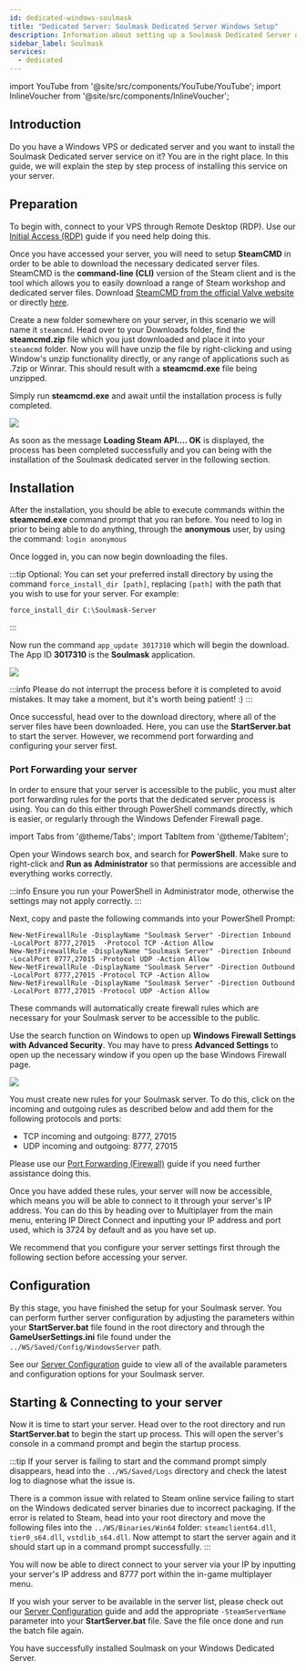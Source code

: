 ```yaml
---
id: dedicated-windows-soulmask
title: "Dedicated Server: Soulmask Dedicated Server Windows Setup"
description: Information about setting up a Soulmask Dedicated Server on a Windows Dedicated Server from ZAP-Hosting 
sidebar_label: Soulmask
services:
  - dedicated
---
```


import YouTube from '@site/src/components/YouTube/YouTube';
import InlineVoucher from '@site/src/components/InlineVoucher';

## Introduction

Do you have a Windows VPS or dedicated server and you want to install the Soulmask Dedicated server service on it? You are in the right place. In this guide, we will explain the step by step process of installing this service on your server.

<InlineVoucher />

## Preparation

To begin with, connect to your VPS through Remote Desktop (RDP). Use our [Initial Access (RDP)](vserver-windows-userdp.md) guide if you need help doing this.

Once you have accessed your server, you will need to setup **SteamCMD** in order to be able to download the necessary dedicated server files. SteamCMD is the **command-line (CLI)** version of the Steam client and is the tool which allows you to easily download a range of Steam workshop and dedicated server files. Download [SteamCMD from the official Valve website](https://developer.valvesoftware.com/wiki/SteamCMD) or directly [here](https://steamcdn-a.akamaihd.net/client/installer/steamcmd.zip).

Create a new folder somewhere on your server, in this scenario we will name it `steamcmd`. Head over to your Downloads folder, find the **steamcmd.zip** file which you just downloaded and place it into your `steamcmd` folder. Now you will have unzip the file by right-clicking and using Window's unzip functionality directly, or any range of applications such as .7zip or Winrar. This should result with a **steamcmd.exe** file being unzipped.

Simply run **steamcmd.exe** and await until the installation process is fully completed.

![](https://github.com/zaphosting/docs/assets/42719082/ffb8e8a1-26e3-4d16-9baf-938e17ec1613)

As soon as the message **Loading Steam API.... OK** is displayed, the process has been completed successfully and you can being with the installation of the Soulmask dedicated server in the following section.

## Installation

After the installation, you should be able to execute commands within the **steamcmd.exe** command prompt that you ran before. You need to log in prior to being able to do anything, through the **anonymous** user, by using the command: `login anonymous`

Once logged in, you can now begin downloading the files. 

:::tip
Optional: You can set your preferred install directory by using the command `force_install_dir [path]`, replacing `[path]` with the path that you wish to use for your server. For example: 
```
force_install_dir C:\Soulmask-Server
```
:::

Now run the command `app_update 3017310` which will begin the download. The App ID **3017310** is the **Soulmask** application.

![](https://github.com/zaphosting/docs/assets/42719082/b265a784-cf9a-43dc-b100-376f080e18f3)

:::info
Please do not interrupt the process before it is completed to avoid mistakes. It may take a moment, but it's worth being patient! :)
:::

Once successful, head over to the download directory, where all of the server files have been downloaded. Here, you can use the **StartServer.bat** to start the server. However, we recommend port forwarding and configuring your server first.

### Port Forwarding your server

In order to ensure that your server is accessible to the public, you must alter port forwarding rules for the ports that the dedicated server process is using. You can do this either through PowerShell commands directly, which is easier, or regularly through the Windows Defender Firewall page.

import Tabs from '@theme/Tabs';
import TabItem from '@theme/TabItem';

<Tabs>
<TabItem value="powershell" label="Via Powershell" default>

Open your Windows search box, and search for **PowerShell**. Make sure to right-click and **Run as Administrator** so that permissions are accessible and everything works correctly.

:::info
Ensure you run your PowerShell in Administrator mode, otherwise the settings may not apply correctly.
:::

Next, copy and paste the following commands into your PowerShell Prompt:
```
New-NetFirewallRule -DisplayName "Soulmask Server" -Direction Inbound -LocalPort 8777,27015  -Protocol TCP -Action Allow
New-NetFirewallRule -DisplayName "Soulmask Server" -Direction Inbound -LocalPort 8777,27015 -Protocol UDP -Action Allow
New-NetFirewallRule -DisplayName "Soulmask Server" -Direction Outbound -LocalPort 8777,27015 -Protocol TCP -Action Allow
New-NetFirewallRule -DisplayName "Soulmask Server" -Direction Outbound -LocalPort 8777,27015 -Protocol UDP -Action Allow
```

These commands will automatically create firewall rules which are necessary for your Soulmask server to be accessible to the public.

</TabItem>

<TabItem value="windefender" label="Via Windows Defender">

Use the search function on Windows to open up **Windows Firewall Settings with Advanced Security**. You may have to press **Advanced Settings** to open up the necessary window if you open up the base Windows Firewall page.

![](https://github.com/zaphosting/docs/assets/42719082/5fb9f943-7e51-4d8f-9df4-2f5ff60857d3)

You must create new rules for your Soulmask server. To do this, click on the incoming and outgoing rules as described below and add them for the following protocols and ports:
- TCP incoming and outgoing: 8777, 27015
- UDP incoming and outgoing: 8777, 27015

Please use our [Port Forwarding (Firewall)](vserver-windows-port.md) guide if you need further assistance doing this.

</TabItem>
</Tabs>

Once you have added these rules, your server will now be accessible, which means you will be able to connect to it through your server's IP address. You can do this by heading over to Multiplayer from the main menu, entering IP Direct Connect and inputting your IP address and port used, which is 3724 by default and as you have set up.

We recommend that you configure your server settings first through the following section before accessing your server.

## Configuration

By this stage, you have finished the setup for your Soulmask server. You can perform further server configuration by adjusting the parameters within your **StartServer.bat** file found in the root directory and through the **GameUserSettings.ini** file found under the `../WS/Saved/Config/WindowsServer` path.

See our [Server Configuration](soulmask-configuration.md) guide to view all of the available parameters and configuration options for your Soulmask server.

## Starting & Connecting to your server

Now it is time to start your server. Head over to the root directory and run **StartServer.bat** to begin the start up process. This will open the server's console in a command prompt and begin the startup process.

:::tip
If your server is failing to start and the command prompt simply disappears, head into the `../WS/Saved/Logs` directory and check the latest log to diagnose what the issue is.

There is a common issue with related to Steam online service failing to start on the Windows dedicated server binaries due to incorrect packaging. If the error is related to Steam, head into your root directory and move the following files into the `../WS/Binaries/Win64` folder: `steamclient64.dll`, `tier0_s64.dll`, `vstdlib_s64.dll`. Now attempt to start the server again and it should start up in a command prompt successfully.
:::

You will now be able to direct connect to your server via your IP by inputting your server's IP address and 8777 port within the in-game multiplayer menu.

If you wish your server to be available in the server list, please check out our [Server Configuration](soulmask-configuration.md) guide and add the appropriate `-SteamServerName` parameter into your **StartServer.bat** file. Save the file once done and run the batch file again.

You have successfully installed Soulmask on your Windows Dedicated Server.

<InlineVoucher />
